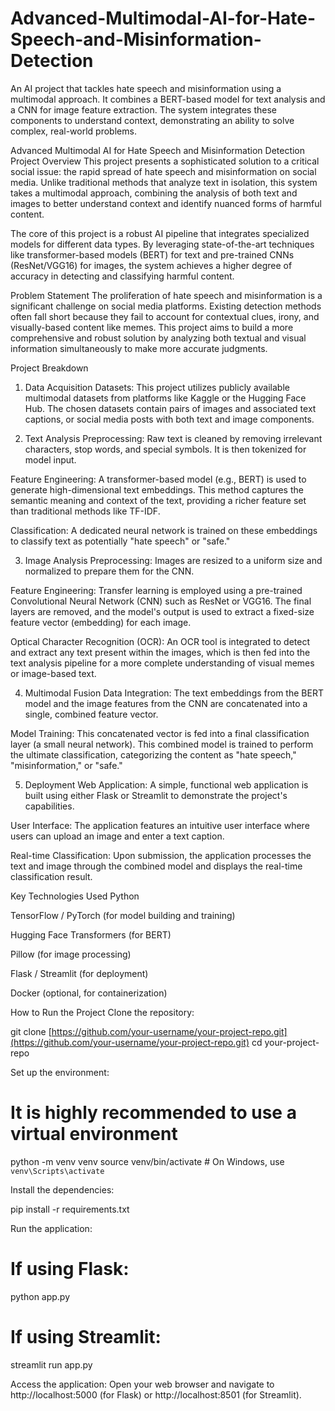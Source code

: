 # Advanced-Multimodal-AI-for-Hate-Speech-and-Misinformation-Detection
An AI project that tackles hate speech and misinformation using a multimodal approach. It combines a BERT-based model for text analysis and a CNN for image feature extraction. The system integrates these components to understand context, demonstrating an ability to solve complex, real-world problems. 

Advanced Multimodal AI for Hate Speech and Misinformation Detection
Project Overview
This project presents a sophisticated solution to a critical social issue: the rapid spread of hate speech and misinformation on social media. Unlike traditional methods that analyze text in isolation, this system takes a multimodal approach, combining the analysis of both text and images to better understand context and identify nuanced forms of harmful content.

The core of this project is a robust AI pipeline that integrates specialized models for different data types. By leveraging state-of-the-art techniques like transformer-based models (BERT) for text and pre-trained CNNs (ResNet/VGG16) for images, the system achieves a higher degree of accuracy in detecting and classifying harmful content.

Problem Statement
The proliferation of hate speech and misinformation is a significant challenge on social media platforms. Existing detection methods often fall short because they fail to account for contextual clues, irony, and visually-based content like memes. This project aims to build a more comprehensive and robust solution by analyzing both textual and visual information simultaneously to make more accurate judgments.

Project Breakdown
1. Data Acquisition
Datasets: This project utilizes publicly available multimodal datasets from platforms like Kaggle or the Hugging Face Hub. The chosen datasets contain pairs of images and associated text captions, or social media posts with both text and image components.

2. Text Analysis
Preprocessing: Raw text is cleaned by removing irrelevant characters, stop words, and special symbols. It is then tokenized for model input.

Feature Engineering: A transformer-based model (e.g., BERT) is used to generate high-dimensional text embeddings. This method captures the semantic meaning and context of the text, providing a richer feature set than traditional methods like TF-IDF.

Classification: A dedicated neural network is trained on these embeddings to classify text as potentially "hate speech" or "safe."

3. Image Analysis
Preprocessing: Images are resized to a uniform size and normalized to prepare them for the CNN.

Feature Engineering: Transfer learning is employed using a pre-trained Convolutional Neural Network (CNN) such as ResNet or VGG16. The final layers are removed, and the model's output is used to extract a fixed-size feature vector (embedding) for each image.

Optical Character Recognition (OCR): An OCR tool is integrated to detect and extract any text present within the images, which is then fed into the text analysis pipeline for a more complete understanding of visual memes or image-based text.

4. Multimodal Fusion
Data Integration: The text embeddings from the BERT model and the image features from the CNN are concatenated into a single, combined feature vector.

Model Training: This concatenated vector is fed into a final classification layer (a small neural network). This combined model is trained to perform the ultimate classification, categorizing the content as "hate speech," "misinformation," or "safe."

5. Deployment
Web Application: A simple, functional web application is built using either Flask or Streamlit to demonstrate the project's capabilities.

User Interface: The application features an intuitive user interface where users can upload an image and enter a text caption.

Real-time Classification: Upon submission, the application processes the text and image through the combined model and displays the real-time classification result.

Key Technologies Used
Python

TensorFlow / PyTorch (for model building and training)

Hugging Face Transformers (for BERT)

Pillow (for image processing)

Flask / Streamlit (for deployment)

Docker (optional, for containerization)

How to Run the Project
Clone the repository:

git clone [https://github.com/your-username/your-project-repo.git](https://github.com/your-username/your-project-repo.git)
cd your-project-repo

Set up the environment:

# It is highly recommended to use a virtual environment
python -m venv venv
source venv/bin/activate  # On Windows, use `venv\Scripts\activate`

Install the dependencies:

pip install -r requirements.txt

Run the application:

# If using Flask:
python app.py

# If using Streamlit:
streamlit run app.py

Access the application:
Open your web browser and navigate to http://localhost:5000 (for Flask) or http://localhost:8501 (for Streamlit).
